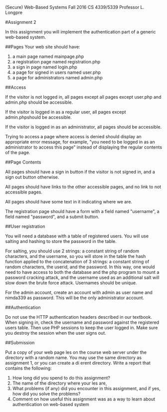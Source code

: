 (Secure) Web-Based Systems Fall 2016 CS 4339/5339 Professor L. Longpre

#Assignment 2

In this assignment you will implement the authentication part of a generic web-based system.

##Pages 
Your web site should have:

1.  a main page named mainpage.php
2.  a registration page named registration.php
3.  a sign in page named login.php
4.  a page for signed in users named user.php
5.  a page for administrators named admin.php

##Access

If the visitor is not logged in, all pages except all pages except user.php and admin.php should be accessible.

If the visitor is logged in as a regular user, all pages except admin.phpshould be accessible.

If the visitor is logged in as an administrator, all pages should be accessible. 

Trying to access a page where access is denied should display an appropriate error message, for example, "you need to be logged in as an administrator to access this page" instead of displaying the regular contents of the page.

##Page Contents

All pages should have a sign in button if the visitor is not signed in, and a sign out button otherwise.

All pages should have links to the other accessible pages, and no link to not accessible pages.

All pages should have some text in it indicating where we are.

The registration page should have a form with a field named "username", a field named "password", and a submit button.

##User registration

You will need a database with a table of registered users.  You will use salting and hashing to store the password in the table.  

For salting, you should use 2 strings:  a constant string of random characters, and the username, so you will store in the table the hash function applied to the concatenation of 3 strings: a constant string of random characters, the userid, and the password. In this way, one would need to have access to both the database and the php program to mount a password cracking attack, and the username used as an additional salt will slow down the brute force attack.  Usernames should be unique.

For  the  admin  account,  create  an  account  with admin as  user  name  and nimda339 as password.  This will be the only administrator account.

##Authentication

Do  not  use  the  HTTP  authentication  headers  described  in  our  textbook. When  signing  in,  check  the  username  and  password  against  the  registered users table.  Then use PHP sessions to keep the user logged in.  Make sure you destroy the session when the user signs out.

##Submission

Put a copy of your web page  les on the course web server under the directory with a random name.  You may use the same directory as assignment 1, or you can create a di erent directory. Write a report that contains the following:

1.  How long did you spend to do this assignment?
2.  The name of the directory where your  les are,
3.  What problems (if any) did you encounter in this assignment,  and if yes, how did you solve the problems?
4.  Comment on how useful this assignment was as a way to learn about authentication on web-based system
